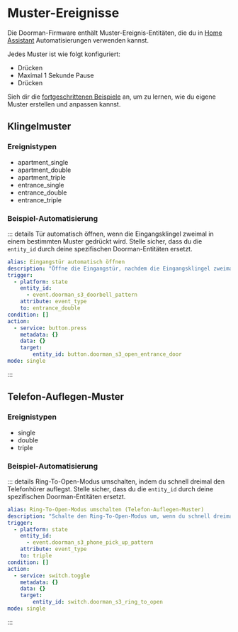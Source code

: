 # Muster-Ereignisse

Die Doorman-Firmware enthält Muster-Ereignis-Entitäten, die du in [Home Assistant](https://www.home-assistant.io/) Automatisierungen verwenden kannst.

Jedes Muster ist wie folgt konfiguriert:
- Drücken
- Maximal 1 Sekunde Pause
- Drücken

Sieh dir die [fortgeschrittenen Beispiele](../firmware/stock-firmware#fortgeschrittene-beispiele) an, um zu lernen, wie du eigene Muster erstellen und anpassen kannst.

## Klingelmuster

### Ereignistypen
- apartment_single
- apartment_double
- apartment_triple
- entrance_single
- entrance_double
- entrance_triple

### Beispiel-Automatisierung
::: details Tür automatisch öffnen, wenn die Eingangsklingel zweimal in einem bestimmten Muster gedrückt wird.
Stelle sicher, dass du die `entity_id` durch deine spezifischen Doorman-Entitäten ersetzt.
```yaml
alias: Eingangstür automatisch öffnen
description: "Öffne die Eingangstür, nachdem die Eingangsklingel zweimal gedrückt wurde."
trigger:
  - platform: state
    entity_id:
      - event.doorman_s3_doorbell_pattern
    attribute: event_type
    to: entrance_double
condition: []
action:
  - service: button.press
    metadata: {}
    data: {}
    target:
        entity_id: button.doorman_s3_open_entrance_door
mode: single
```
:::

## Telefon-Auflegen-Muster

### Ereignistypen
- single
- double
- triple

### Beispiel-Automatisierung
::: details Ring-To-Open-Modus umschalten, indem du schnell dreimal den Telefonhörer auflegst.
Stelle sicher, dass du die `entity_id` durch deine spezifischen Doorman-Entitäten ersetzt.
```yaml
alias: Ring-To-Open-Modus umschalten (Telefon-Auflegen-Muster)
description: "Schalte den Ring-To-Open-Modus um, wenn du schnell dreimal den Telefonhörer auflegst."
trigger:
  - platform: state
    entity_id:
      - event.doorman_s3_phone_pick_up_pattern
    attribute: event_type
    to: triple
condition: []
action:
  - service: switch.toggle
    metadata: {}
    data: {}
    target:
        entity_id: switch.doorman_s3_ring_to_open
mode: single
```
:::